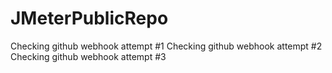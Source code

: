 # JMeterPublicRepo
Checking github webhook attempt #1
Checking github webhook attempt #2
Checking github webhook attempt #3
